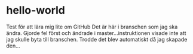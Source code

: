 # hello-world
Test för att lära mig lite om GitHub
Det är här i branschen som jag ska ändra. Gjorde fel först och ändrade i master...instruktionen visade inte att jag skulle byta till branschen. Trodde det blev automatiskt då jag skapade den...
